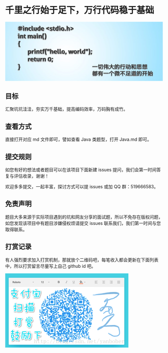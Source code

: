 # 千里之行始于足下，万行代码稳于基础

![image](./.img/image.png)

## 目标

汇聚坑坑洼洼，夯实万千基础，提高编码效率，万码胸有成竹。

## 查看方式

直接打开对应 md 文件即可，譬如查看 Java 类题型，打开 Java.md 即可。

## 提交规则

如您有好的想法或者题目可以在该项目下面新建 issues 提问，我们会第一时间答复与评估收录，谢谢！

欢迎多多提交，一起丰富，探讨方式可以提 issues 或加 QQ 群：519666583。

## 免责声明

题目大多来源于实际项目遇到的坑和网友分享的面试题，所以不免存在版权问题，如您发现该项目中有题目涉嫌侵权烦请提交 issues 联系我们，我们第一时间与您取得联系。

## 打赏记录

有人强烈要求加入打赏机制，那就放个二维码吧，每笔收入都会更新在下面列表中，所以打赏留言尽量写上自己 github id 吧。

![image](./.img/ali-pay.png)